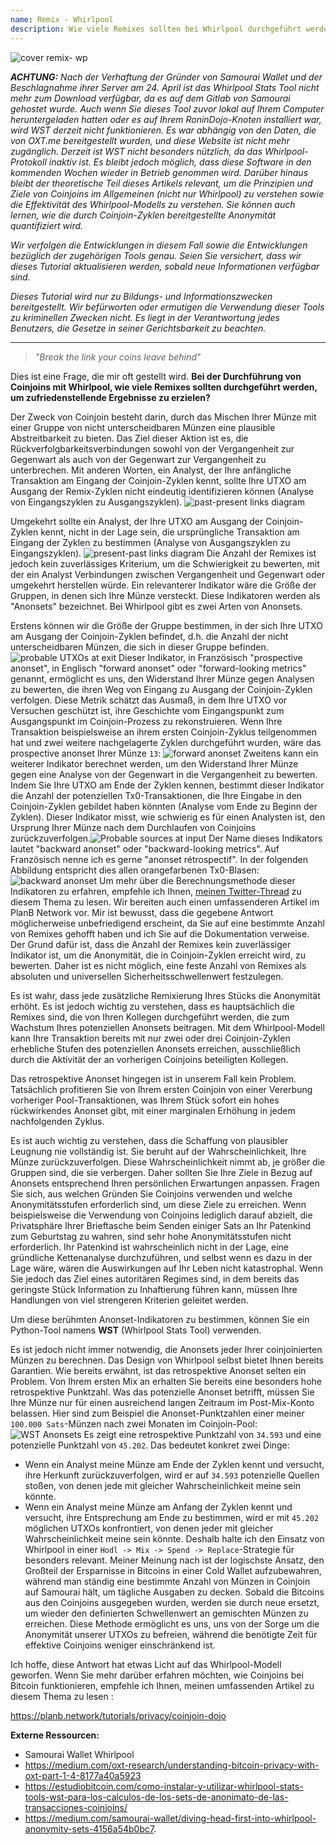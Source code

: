 ```yaml
---
name: Remix - Whirlpool
description: Wie viele Remixes sollten bei Whirlpool durchgeführt werden?
---
```

![cover remix- wp](assets/cover.webp)

***ACHTUNG:** Nach der Verhaftung der Gründer von Samourai Wallet und der Beschlagnahme ihrer Server am 24. April ist das Whirlpool Stats Tool nicht mehr zum Download verfügbar, da es auf dem Gitlab von Samourai gehostet wurde. Auch wenn Sie dieses Tool zuvor lokal auf Ihrem Computer heruntergeladen hatten oder es auf Ihrem RoninDojo-Knoten installiert war, wird WST derzeit nicht funktionieren. Es war abhängig von den Daten, die von OXT.me bereitgestellt wurden, und diese Website ist nicht mehr zugänglich. Derzeit ist WST nicht besonders nützlich, da das Whirlpool-Protokoll inaktiv ist. Es bleibt jedoch möglich, dass diese Software in den kommenden Wochen wieder in Betrieb genommen wird. Darüber hinaus bleibt der theoretische Teil dieses Artikels relevant, um die Prinzipien und Ziele von Coinjoins im Allgemeinen (nicht nur Whirlpool) zu verstehen sowie die Effektivität des Whirlpool-Modells zu verstehen. Sie können auch lernen, wie die durch Coinjoin-Zyklen bereitgestellte Anonymität quantifiziert wird.*

_Wir verfolgen die Entwicklungen in diesem Fall sowie die Entwicklungen bezüglich der zugehörigen Tools genau. Seien Sie versichert, dass wir dieses Tutorial aktualisieren werden, sobald neue Informationen verfügbar sind._

_Dieses Tutorial wird nur zu Bildungs- und Informationszwecken bereitgestellt. Wir befürworten oder ermutigen die Verwendung dieser Tools zu kriminellen Zwecken nicht. Es liegt in der Verantwortung jedes Benutzers, die Gesetze in seiner Gerichtsbarkeit zu beachten._

---

> *"Break the link your coins leave behind"*

Dies ist eine Frage, die mir oft gestellt wird. **Bei der Durchführung von Coinjoins mit Whirlpool, wie viele Remixes sollten durchgeführt werden, um zufriedenstellende Ergebnisse zu erzielen?**

Der Zweck von Coinjoin besteht darin, durch das Mischen Ihrer Münze mit einer Gruppe von nicht unterscheidbaren Münzen eine plausible Abstreitbarkeit zu bieten. Das Ziel dieser Aktion ist es, die Rückverfolgbarkeitsverbindungen sowohl von der Vergangenheit zur Gegenwart als auch von der Gegenwart zur Vergangenheit zu unterbrechen. Mit anderen Worten, ein Analyst, der Ihre anfängliche Transaktion am Eingang der Coinjoin-Zyklen kennt, sollte Ihre UTXO am Ausgang der Remix-Zyklen nicht eindeutig identifizieren können (Analyse von Eingangszyklen zu Ausgangszyklen).
![past-present links diagram](assets/de/1.webp)

Umgekehrt sollte ein Analyst, der Ihre UTXO am Ausgang der Coinjoin-Zyklen kennt, nicht in der Lage sein, die ursprüngliche Transaktion am Eingang der Zyklen zu bestimmen (Analyse von Ausgangszyklen zu Eingangszyklen).
![present-past links diagram](assets/de/2.webp)
Die Anzahl der Remixes ist jedoch kein zuverlässiges Kriterium, um die Schwierigkeit zu bewerten, mit der ein Analyst Verbindungen zwischen Vergangenheit und Gegenwart oder umgekehrt herstellen würde. Ein relevanterer Indikator wäre die Größe der Gruppen, in denen sich Ihre Münze versteckt. Diese Indikatoren werden als "Anonsets" bezeichnet. Bei Whirlpool gibt es zwei Arten von Anonsets.

Erstens können wir die Größe der Gruppe bestimmen, in der sich Ihre UTXO am Ausgang der Coinjoin-Zyklen befindet, d.h. die Anzahl der nicht unterscheidbaren Münzen, die sich in dieser Gruppe befinden.
![probable UTXOs at exit](assets/de/3.webp)
Dieser Indikator, in Französisch "prospective anonset", in Englisch "forward anonset" oder "forward-looking metrics" genannt, ermöglicht es uns, den Widerstand Ihrer Münze gegen Analysen zu bewerten, die ihren Weg von Eingang zu Ausgang der Coinjoin-Zyklen verfolgen. Diese Metrik schätzt das Ausmaß, in dem Ihre UTXO vor Versuchen geschützt ist, ihre Geschichte vom Eingangspunkt zum Ausgangspunkt im Coinjoin-Prozess zu rekonstruieren. Wenn Ihre Transaktion beispielsweise an ihrem ersten Coinjoin-Zyklus teilgenommen hat und zwei weitere nachgelagerte Zyklen durchgeführt wurden, wäre das prospective anonset Ihrer Münze `13`:
![forward anonset](assets/de/4.webp)
Zweitens kann ein weiterer Indikator berechnet werden, um den Widerstand Ihrer Münze gegen eine Analyse von der Gegenwart in die Vergangenheit zu bewerten. Indem Sie Ihre UTXO am Ende der Zyklen kennen, bestimmt dieser Indikator die Anzahl der potenziellen Tx0-Transaktionen, die Ihre Eingabe in den Coinjoin-Zyklen gebildet haben könnten (Analyse vom Ende zu Beginn der Zyklen). Dieser Indikator misst, wie schwierig es für einen Analysten ist, den Ursprung Ihrer Münze nach dem Durchlaufen von Coinjoins zurückzuverfolgen.![Probable sources at input](assets/de/5.webp)
Der Name dieses Indikators lautet "backward anonset" oder "backward-looking metrics". Auf Französisch nenne ich es gerne "anonset rétrospectif". In der folgenden Abbildung entspricht dies allen orangefarbenen Tx0-Blasen:
![backward anonset](assets/de/6.webp)
Um mehr über die Berechnungsmethode dieser Indikatoren zu erfahren, empfehle ich Ihnen, [meinen Twitter-Thread](https://twitter.com/Loic_Pandul/status/1550850558147395585?s=20) zu diesem Thema zu lesen. Wir bereiten auch einen umfassenderen Artikel im PlanB Network vor.
Mir ist bewusst, dass die gegebene Antwort möglicherweise unbefriedigend erscheint, da Sie auf eine bestimmte Anzahl von Remixes gehofft haben und ich Sie auf die Dokumentation verweise. Der Grund dafür ist, dass die Anzahl der Remixes kein zuverlässiger Indikator ist, um die Anonymität, die in Coinjoin-Zyklen erreicht wird, zu bewerten. Daher ist es nicht möglich, eine feste Anzahl von Remixes als absoluten und universellen Sicherheitsschwellenwert festzulegen.

Es ist wahr, dass jede zusätzliche Remixierung Ihres Stücks die Anonymität erhöht. Es ist jedoch wichtig zu verstehen, dass es hauptsächlich die Remixes sind, die von Ihren Kollegen durchgeführt werden, die zum Wachstum Ihres potenziellen Anonsets beitragen. Mit dem Whirlpool-Modell kann Ihre Transaktion bereits mit nur zwei oder drei Coinjoin-Zyklen erhebliche Stufen des potenziellen Anonsets erreichen, ausschließlich durch die Aktivität der an vorherigen Coinjoins beteiligten Kollegen.

Das retrospektive Anonset hingegen ist in unserem Fall kein Problem. Tatsächlich profitieren Sie von Ihrem ersten Coinjoin von einer Vererbung vorheriger Pool-Transaktionen, was Ihrem Stück sofort ein hohes rückwirkendes Anonset gibt, mit einer marginalen Erhöhung in jedem nachfolgenden Zyklus.

Es ist auch wichtig zu verstehen, dass die Schaffung von plausibler Leugnung nie vollständig ist. Sie beruht auf der Wahrscheinlichkeit, Ihre Münze zurückzuverfolgen. Diese Wahrscheinlichkeit nimmt ab, je größer die Gruppen sind, die sie verbergen. Daher sollten Sie Ihre Ziele in Bezug auf Anonsets entsprechend Ihren persönlichen Erwartungen anpassen. Fragen Sie sich, aus welchen Gründen Sie Coinjoins verwenden und welche Anonymitätsstufen erforderlich sind, um diese Ziele zu erreichen. Wenn beispielsweise die Verwendung von Coinjoins lediglich darauf abzielt, die Privatsphäre Ihrer Brieftasche beim Senden einiger Sats an Ihr Patenkind zum Geburtstag zu wahren, sind sehr hohe Anonymitätsstufen nicht erforderlich. Ihr Patenkind ist wahrscheinlich nicht in der Lage, eine gründliche Kettenanalyse durchzuführen, und selbst wenn es dazu in der Lage wäre, wären die Auswirkungen auf Ihr Leben nicht katastrophal. Wenn Sie jedoch das Ziel eines autoritären Regimes sind, in dem bereits das geringste Stück Information zu Inhaftierung führen kann, müssen Ihre Handlungen von viel strengeren Kriterien geleitet werden.

Um diese berühmten Anonset-Indikatoren zu bestimmen, können Sie ein Python-Tool namens **WST** (Whirlpool Stats Tool) verwenden.

Es ist jedoch nicht immer notwendig, die Anonsets jeder Ihrer coinjoinierten Münzen zu berechnen. Das Design von Whirlpool selbst bietet Ihnen bereits Garantien. Wie bereits erwähnt, ist das retrospektive Anonset selten ein Problem. Von Ihrem ersten Mix an erhalten Sie bereits eine besonders hohe retrospektive Punktzahl. Was das potenzielle Anonset betrifft, müssen Sie Ihre Münze nur für einen ausreichend langen Zeitraum im Post-Mix-Konto belassen. Hier sind zum Beispiel die Anonset-Punktzahlen einer meiner `100.000 Sats`-Münzen nach zwei Monaten im Coinjoin-Pool:
![WST Anonsets](assets/de/7.webp)
Es zeigt eine retrospektive Punktzahl von `34.593` und eine potenzielle Punktzahl von `45.202`. Das bedeutet konkret zwei Dinge:
- Wenn ein Analyst meine Münze am Ende der Zyklen kennt und versucht, ihre Herkunft zurückzuverfolgen, wird er auf `34.593` potenzielle Quellen stoßen, von denen jede mit gleicher Wahrscheinlichkeit meine sein könnte.
- Wenn ein Analyst meine Münze am Anfang der Zyklen kennt und versucht, ihre Entsprechung am Ende zu bestimmen, wird er mit `45.202` möglichen UTXOs konfrontiert, von denen jeder mit gleicher Wahrscheinlichkeit meine sein könnte.
Deshalb halte ich den Einsatz von Whirlpool in einer `Hodl -> Mix -> Spend -> Replace`-Strategie für besonders relevant. Meiner Meinung nach ist der logischste Ansatz, den Großteil der Ersparnisse in Bitcoins in einer Cold Wallet aufzubewahren, während man ständig eine bestimmte Anzahl von Münzen in Coinjoin auf Samourai hält, um tägliche Ausgaben zu decken. Sobald die Bitcoins aus den Coinjoins ausgegeben wurden, werden sie durch neue ersetzt, um wieder den definierten Schwellenwert an gemischten Münzen zu erreichen. Diese Methode ermöglicht es uns, uns von der Sorge um die Anonymität unserer UTXOs zu befreien, während die benötigte Zeit für effektive Coinjoins weniger einschränkend ist.

Ich hoffe, diese Antwort hat etwas Licht auf das Whirlpool-Modell geworfen. Wenn Sie mehr darüber erfahren möchten, wie Coinjoins bei Bitcoin funktionieren, empfehle ich Ihnen, meinen umfassenden Artikel zu diesem Thema zu lesen :

https://planb.network/tutorials/privacy/coinjoin-dojo

**Externe Ressourcen:**
- Samourai Wallet Whirlpool
- https://medium.com/oxt-research/understanding-bitcoin-privacy-with-oxt-part-1-4-8177a40a5923
- https://estudiobitcoin.com/como-instalar-y-utilizar-whirlpool-stats-tools-wst-para-los-calculos-de-los-sets-de-anonimato-de-las-transacciones-coinjoins/
- https://medium.com/samourai-wallet/diving-head-first-into-whirlpool-anonymity-sets-4156a54b0bc7.
